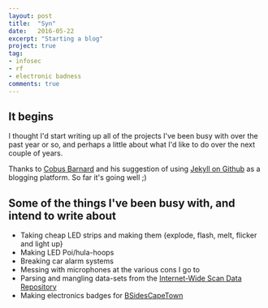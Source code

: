 ```yaml
---
layout: post
title:  "Syn"
date:   2016-05-22
excerpt: "Starting a blog"
project: true
tag:
- infosec 
- rf
- electronic badness
comments: true
---
```

      
## It begins
I thought I'd start writing up all of the projects I've been busy with over the past year or so, and perhaps a little about what I'd like to do over the next couple of years.

Thanks to [Cobus Barnard](http://cobus.io/) and his suggestion of using [Jekyll on Github](http://cobus.io/ruby/2015/01/26/basic-github-jekyll-blog.html) as a blogging platform. So far it's going well ;)

## Some of the things I've been busy with, and intend to write about
* Taking cheap LED strips and making them {explode, flash, melt, flicker and light up}
* Making LED Poi/hula-hoops
* Breaking car alarm systems
* Messing with microphones at the various cons I go to
* Parsing and mangling data-sets from the [Internet-Wide Scan Data Repository](https://scans.io)
* Making electronics badges for [BSidesCapeTown](http://www.bsidescapetown.co.za/)

